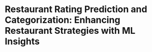 # Restaurant Rating Prediction and Categorization: Enhancing Restaurant Strategies with ML Insights

